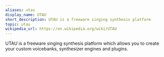 ```yaml
---
aliases: utau
display_name: UTAU
short_description: UTAU is a freeware singing synthesis platform
topic: utau
wikipedia_url: https://en.wikipedia.org/wiki/UTAU
---
```

UTAU is a freeware singing synthesis platform which allows you to create your custom voicebanks, synthesizer engines and plugins.

